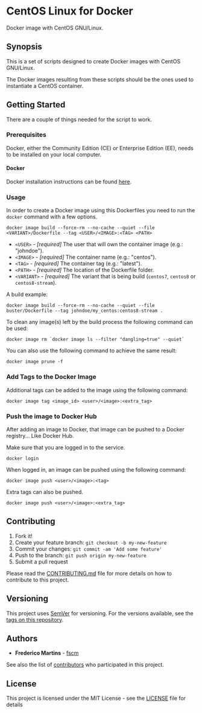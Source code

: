 # CentOS Linux for Docker

Docker image with CentOS GNU/Linux.

## Synopsis

This is a set of scripts designed to create Docker images with CentOS
GNU/Linux.

The Docker images resulting from these scripts should be the ones used to
instantiate a CentOS container.

## Getting Started

There are a couple of things needed for the script to work.

### Prerequisites

Docker, either the Community Edition (CE) or Enterprise Edition (EE), needs to
be installed on your local computer.

#### Docker

Docker installation instructions can be found
[here](https://docs.docker.com/install/).

### Usage

In order to create a Docker image using this Dockerfiles you need to run the
`docker` command with a few options.

```
docker image build --force-rm --no-cache --quiet --file <VARIANT>/Dockerfile --tag <USER>/<IMAGE>:<TAG> <PATH>
```

* `<USER>` - *[required]* The user that will own the container image (e.g.: "johndoe").
* `<IMAGE>` - *[required]* The container name (e.g.: "centos").
* `<TAG>` - *[required]* The container tag (e.g.: "latest").
* `<PATH>` - *[required]* The location of the Dockerfile folder.
* `<VARIANT>` - *[required]* The variant that is being build (`centos7`, `centos8` or `centos8-stream`).

A build example:

```
docker image build --force-rm --no-cache --quiet --file buster/Dockerfile --tag johndoe/my_centos:centos8-stream .
```

To clean any _<none>_ image(s) left by the build process the following
command can be used:

```
docker image rm `docker image ls --filter "dangling=true" --quiet`
```

You can also use the following command to achieve the same result:

```
docker image prune -f
```

### Add Tags to the Docker Image

Additional tags can be added to the image using the following command:

```
docker image tag <image_id> <user>/<image>:<extra_tag>
```

### Push the image to Docker Hub

After adding an image to Docker, that image can be pushed to a Docker registry... Like Docker Hub.

Make sure that you are logged in to the service.

```
docker login
```

When logged in, an image can be pushed using the following command:

```
docker image push <user>/<image>:<tag>
```

Extra tags can also be pushed.

```
docker image push <user>/<image>:<extra_tag>
```

## Contributing

1. Fork it!
2. Create your feature branch: `git checkout -b my-new-feature`
3. Commit your changes: `git commit -am 'Add some feature'`
4. Push to the branch: `git push origin my-new-feature`
5. Submit a pull request

Please read the [CONTRIBUTING.md](CONTRIBUTING.md) file for more details on how
to contribute to this project.

## Versioning

This project uses [SemVer](http://semver.org/) for versioning. For the versions
available, see the [tags on this repository](https://github.com/fscm/docker-centos/tags).

## Authors

* **Frederico Martins** - [fscm](https://github.com/fscm)

See also the list of [contributors](https://github.com/fscm/docker-centos/contributors)
who participated in this project.

## License

This project is licensed under the MIT License - see the [LICENSE](LICENSE)
file for details
